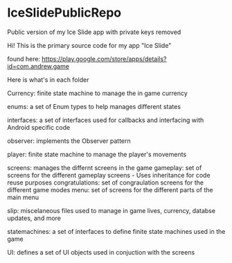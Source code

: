 # IceSlidePublicRepo
Public version of my Ice Slide app with private keys removed

Hi! This is the primary source code for my app "Ice Slide" 

found here:  https://play.google.com/store/apps/details?id=com.andrew.game

Here is what's in each folder

Currency: finite state machine to manage the in game currency

enums: a set of Enum types to help manages different states

interfaces: a set of interfaces used for callbacks and interfacing with Android specific code

observer: implements the Observer pattern

player: finite state machine to manage the player's movements

screens: manages the differnt screens in the game
    gameplay: set of screens for the different gameplay screens
        - Uses inheritance for code reuse purposes
        congratulations: set of congraulation screens for the different game modes
    menu: set of screens for the different parts of the main menu
    
slip:  miscelaneous files used to manage in game lives, currency, databse updates, and more

statemachines: a set of interfaces to define finite state machines used in the game

UI: defines a set of UI objects used in conjuction with the screens



